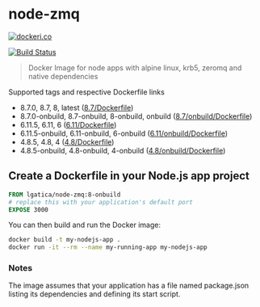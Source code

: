 # node-zmq

[![dockeri.co](http://dockeri.co/image/lgatica/node-zmq)](https://hub.docker.com/r/lgatica/node-zmq/)

[![Build Status](https://travis-ci.org/lgaticaq/node-zmq.svg?branch=master)](https://travis-ci.org/lgaticaq/node-zmq)

> Docker Image for node apps with alpine linux, krb5, zeromq and native dependencies

Supported tags and respective Dockerfile links

- 8.7.0, 8.7, 8, latest ([8.7/Dockerfile](https://github.com/lgaticaq/node-zmq/blob/master/8.7.0/Dockerfile))
- 8.7.0-onbuild, 8.7-onbuild, 8-onbuild, onbuild ([8.7/onbuild/Dockerfile](https://github.com/lgaticaq/node-zmq/blob/master/8.7.0/onbuild/Dockerfile))
- 6.11.5, 6.11, 6 ([6.11/Dockerfile](https://github.com/lgaticaq/node-zmq/blob/master/6.11.5/Dockerfile))
- 6.11.5-onbuild, 6.11-onbuild, 6-onbuild ([6.11/onbuild/Dockerfile](https://github.com/lgaticaq/node-zmq/blob/master/6.11.5/onbuild/Dockerfile))
- 4.8.5, 4.8, 4 ([4.8/Dockerfile](https://github.com/lgaticaq/node-zmq/blob/master/4.8.5/Dockerfile))
- 4.8.5-onbuild, 4.8-onbuild, 4-onbuild ([4.8/onbuild/Dockerfile](https://github.com/lgaticaq/node-zmq/blob/master/4.8.5/onbuild/Dockerfile))

## Create a Dockerfile in your Node.js app project
```dockerfile
FROM lgatica/node-zmq:8-onbuild
# replace this with your application's default port
EXPOSE 3000
```

You can then build and run the Docker image:

```bash
docker build -t my-nodejs-app .
docker run -it --rm --name my-running-app my-nodejs-app
```

### Notes
The image assumes that your application has a file named package.json listing its dependencies and defining its start script.
